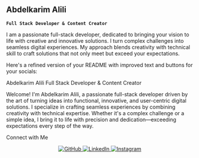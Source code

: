 ## Abdelkarim Alili

**`Full Stack Developer & Content Creator`**

I am a passionate full-stack developer, dedicated to bringing your vision to life with creative and innovative solutions. I turn complex challenges into seamless digital experiences. My approach blends creativity with technical skill to craft solutions that not only meet but exceed your expectations.


Here's a refined version of your README with improved text and buttons for your socials:

Abdelkarim Alili
Full Stack Developer & Content Creator

Welcome! I'm Abdelkarim Alili, a passionate full-stack developer driven by the art of turning ideas into functional, innovative, and user-centric digital solutions.
I specialize in crafting seamless experiences by combining creativity with technical expertise. Whether it's a complex challenge or a simple idea, I bring it to life with precision and dedication—exceeding expectations every step of the way.

Connect with Me
<div align="center"> <a href="https://github.com/abdelkarim-alili" target="_blank"> <img src="https://img.shields.io/badge/GitHub-171515?style=for-the-badge&logo=github&logoColor=white" alt="GitHub"> </a> <a href="https://linkedin.com/in/abdelkarim-alili-a65925206" target="_blank"> <img src="https://img.shields.io/badge/LinkedIn-0A66C2?style=for-the-badge&logo=linkedin&logoColor=white" alt="LinkedIn"> </a> <a href="https://www.instagram.com/abdelkarim_codes" target="_blank"> <img src="https://img.shields.io/badge/Instagram-E4405F?style=for-the-badge&logo=instagram&logoColor=white" alt="Instagram"> </a> </div>
